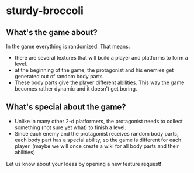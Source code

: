 # sturdy-broccoli

## What's the game about?

In the game everything is randomized. That means:
- there are several textures that will build a player and platforms to form a level.
- at the beginning of the game, the protagonist and his enemies get generated out of random body parts.
- These body parts give the player different abilities. This way the game becomes rather dynamic and it doesn't get boring.

## What's special about the game?
- Unlike in many other 2-d platformers, the protagonist needs to collect something (not sure yet what) to finish a level.
- Since each enemy and the protagonist receives random body parts, each body part has a special ability, so the game is different for each player. (maybe we will once create a wiki for all body parts and their abilities)

Let us know about your Ideas by opening a new feature request❗
